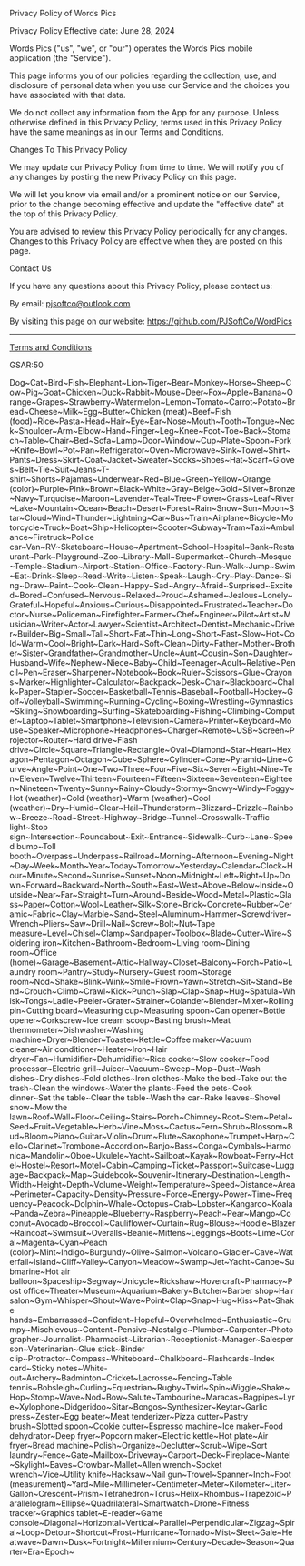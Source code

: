 Privacy Policy of Words Pics

Privacy Policy Effective date: June 28, 2024

Words Pics ("us", "we", or "our") operates the Words Pics mobile application (the "Service").

This page informs you of our policies regarding the collection, use, and disclosure of personal data when you use our Service and the choices you have associated with that data.

We do not collect any information from the App for any purpose. Unless otherwise defined in this Privacy Policy, terms used in this Privacy Policy have the same meanings as in our Terms and Conditions.

Changes To This Privacy Policy

We may update our Privacy Policy from time to time. We will notify you of any changes by posting the new Privacy Policy on this page.

We will let you know via email and/or a prominent notice on our Service, prior to the change becoming effective and update the "effective date" at the top of this Privacy Policy.

You are advised to review this Privacy Policy periodically for any changes. Changes to this Privacy Policy are effective when they are posted on this page.

Contact Us

If you have any questions about this Privacy Policy, please contact us:

By email: pjsoftco@outlook.com

By visiting this page on our website: https://github.com/PJSoftCo/WordPics

--------------------------------------------------------------------------------------------------------------------------------------
[Terms and Conditions](https://app.termly.io/document/terms-of-use-for-website/538e4813-8796-44c1-8821-93a52ef5c2b7)

GSAR:50

Dog~Cat~Bird~Fish~Elephant~Lion~Tiger~Bear~Monkey~Horse~Sheep~Cow~Pig~Goat~Chicken~Duck~Rabbit~Mouse~Deer~Fox~Apple~Banana~Orange~Grapes~Strawberry~Watermelon~Lemon~Tomato~Carrot~Potato~Bread~Cheese~Milk~Egg~Butter~Chicken (meat)~Beef~Fish (food)~Rice~Pasta~Head~Hair~Eye~Ear~Nose~Mouth~Tooth~Tongue~Neck~Shoulder~Arm~Elbow~Hand~Finger~Leg~Knee~Foot~Toe~Back~Stomach~Table~Chair~Bed~Sofa~Lamp~Door~Window~Cup~Plate~Spoon~Fork~Knife~Bowl~Pot~Pan~Refrigerator~Oven~Microwave~Sink~Towel~Shirt~Pants~Dress~Skirt~Coat~Jacket~Sweater~Socks~Shoes~Hat~Scarf~Gloves~Belt~Tie~Suit~Jeans~T-shirt~Shorts~Pajamas~Underwear~Red~Blue~Green~Yellow~Orange (color)~Purple~Pink~Brown~Black~White~Gray~Beige~Gold~Silver~Bronze~Navy~Turquoise~Maroon~Lavender~Teal~Tree~Flower~Grass~Leaf~River~Lake~Mountain~Ocean~Beach~Desert~Forest~Rain~Snow~Sun~Moon~Star~Cloud~Wind~Thunder~Lightning~Car~Bus~Train~Airplane~Bicycle~Motorcycle~Truck~Boat~Ship~Helicopter~Scooter~Subway~Tram~Taxi~Ambulance~Firetruck~Police car~Van~RV~Skateboard~House~Apartment~School~Hospital~Bank~Restaurant~Park~Playground~Zoo~Library~Mall~Supermarket~Church~Mosque~Temple~Stadium~Airport~Station~Office~Factory~Run~Walk~Jump~Swim~Eat~Drink~Sleep~Read~Write~Listen~Speak~Laugh~Cry~Play~Dance~Sing~Draw~Paint~Cook~Clean~Happy~Sad~Angry~Afraid~Surprised~Excited~Bored~Confused~Nervous~Relaxed~Proud~Ashamed~Jealous~Lonely~Grateful~Hopeful~Anxious~Curious~Disappointed~Frustrated~Teacher~Doctor~Nurse~Policeman~Firefighter~Farmer~Chef~Engineer~Pilot~Artist~Musician~Writer~Actor~Lawyer~Scientist~Architect~Dentist~Mechanic~Driver~Builder~Big~Small~Tall~Short~Fat~Thin~Long~Short~Fast~Slow~Hot~Cold~Warm~Cool~Bright~Dark~Hard~Soft~Clean~Dirty~Father~Mother~Brother~Sister~Grandfather~Grandmother~Uncle~Aunt~Cousin~Son~Daughter~Husband~Wife~Nephew~Niece~Baby~Child~Teenager~Adult~Relative~Pencil~Pen~Eraser~Sharpener~Notebook~Book~Ruler~Scissors~Glue~Crayons~Marker~Highlighter~Calculator~Backpack~Desk~Chair~Blackboard~Chalk~Paper~Stapler~Soccer~Basketball~Tennis~Baseball~Football~Hockey~Golf~Volleyball~Swimming~Running~Cycling~Boxing~Wrestling~Gymnastics~Skiing~Snowboarding~Surfing~Skateboarding~Fishing~Climbing~Computer~Laptop~Tablet~Smartphone~Television~Camera~Printer~Keyboard~Mouse~Speaker~Microphone~Headphones~Charger~Remote~USB~Screen~Projector~Router~Hard drive~Flash drive~Circle~Square~Triangle~Rectangle~Oval~Diamond~Star~Heart~Hexagon~Pentagon~Octagon~Cube~Sphere~Cylinder~Cone~Pyramid~Line~Curve~Angle~Point~One~Two~Three~Four~Five~Six~Seven~Eight~Nine~Ten~Eleven~Twelve~Thirteen~Fourteen~Fifteen~Sixteen~Seventeen~Eighteen~Nineteen~Twenty~Sunny~Rainy~Cloudy~Stormy~Snowy~Windy~Foggy~Hot (weather)~Cold (weather)~Warm (weather)~Cool (weather)~Dry~Humid~Clear~Hail~Thunderstorm~Blizzard~Drizzle~Rainbow~Breeze~Road~Street~Highway~Bridge~Tunnel~Crosswalk~Traffic light~Stop sign~Intersection~Roundabout~Exit~Entrance~Sidewalk~Curb~Lane~Speed bump~Toll booth~Overpass~Underpass~Railroad~Morning~Afternoon~Evening~Night~Day~Week~Month~Year~Today~Tomorrow~Yesterday~Calendar~Clock~Hour~Minute~Second~Sunrise~Sunset~Noon~Midnight~Left~Right~Up~Down~Forward~Backward~North~South~East~West~Above~Below~Inside~Outside~Near~Far~Straight~Turn~Around~Beside~Wood~Metal~Plastic~Glass~Paper~Cotton~Wool~Leather~Silk~Stone~Brick~Concrete~Rubber~Ceramic~Fabric~Clay~Marble~Sand~Steel~Aluminum~Hammer~Screwdriver~Wrench~Pliers~Saw~Drill~Nail~Screw~Bolt~Nut~Tape measure~Level~Chisel~Clamp~Sandpaper~Toolbox~Blade~Cutter~Wire~Soldering iron~Kitchen~Bathroom~Bedroom~Living room~Dining room~Office (home)~Garage~Basement~Attic~Hallway~Closet~Balcony~Porch~Patio~Laundry room~Pantry~Study~Nursery~Guest room~Storage room~Nod~Shake~Blink~Wink~Smile~Frown~Yawn~Stretch~Sit~Stand~Bend~Crouch~Climb~Crawl~Kick~Punch~Slap~Clap~Snap~Hug~Spatula~Whisk~Tongs~Ladle~Peeler~Grater~Strainer~Colander~Blender~Mixer~Rolling pin~Cutting board~Measuring cup~Measuring spoon~Can opener~Bottle opener~Corkscrew~Ice cream scoop~Basting brush~Meat thermometer~Dishwasher~Washing machine~Dryer~Blender~Toaster~Kettle~Coffee maker~Vacuum cleaner~Air conditioner~Heater~Iron~Hair dryer~Fan~Humidifier~Dehumidifier~Rice cooker~Slow cooker~Food processor~Electric grill~Juicer~Vacuum~Sweep~Mop~Dust~Wash dishes~Dry dishes~Fold clothes~Iron clothes~Make the bed~Take out the trash~Clean the windows~Water the plants~Feed the pets~Cook dinner~Set the table~Clear the table~Wash the car~Rake leaves~Shovel snow~Mow the lawn~Roof~Wall~Floor~Ceiling~Stairs~Porch~Chimney~Root~Stem~Petal~Seed~Fruit~Vegetable~Herb~Vine~Moss~Cactus~Fern~Shrub~Blossom~Bud~Bloom~Piano~Guitar~Violin~Drum~Flute~Saxophone~Trumpet~Harp~Cello~Clarinet~Trombone~Accordion~Banjo~Bass~Conga~Cymbals~Harmonica~Mandolin~Oboe~Ukulele~Yacht~Sailboat~Kayak~Rowboat~Ferry~Hotel~Hostel~Resort~Motel~Cabin~Camping~Ticket~Passport~Suitcase~Luggage~Backpack~Map~Guidebook~Souvenir~Itinerary~Destination~Length~Width~Height~Depth~Volume~Weight~Temperature~Speed~Distance~Area~Perimeter~Capacity~Density~Pressure~Force~Energy~Power~Time~Frequency~Peacock~Dolphin~Whale~Octopus~Crab~Lobster~Kangaroo~Koala~Panda~Zebra~Pineapple~Blueberry~Raspberry~Peach~Pear~Mango~Coconut~Avocado~Broccoli~Cauliflower~Curtain~Rug~Blouse~Hoodie~Blazer~Raincoat~Swimsuit~Overalls~Beanie~Mittens~Leggings~Boots~Lime~Coral~Magenta~Cyan~Peach (color)~Mint~Indigo~Burgundy~Olive~Salmon~Volcano~Glacier~Cave~Waterfall~Island~Cliff~Valley~Canyon~Meadow~Swamp~Jet~Yacht~Canoe~Submarine~Hot air balloon~Spaceship~Segway~Unicycle~Rickshaw~Hovercraft~Pharmacy~Post office~Theater~Museum~Aquarium~Bakery~Butcher~Barber shop~Hair salon~Gym~Whisper~Shout~Wave~Point~Clap~Snap~Hug~Kiss~Pat~Shake hands~Embarrassed~Confident~Hopeful~Overwhelmed~Enthusiastic~Grumpy~Mischievous~Content~Pensive~Nostalgic~Plumber~Carpenter~Photographer~Journalist~Pharmacist~Librarian~Receptionist~Manager~Salesperson~Veterinarian~Glue stick~Binder clip~Protractor~Compass~Whiteboard~Chalkboard~Flashcards~Index card~Sticky notes~White-out~Archery~Badminton~Cricket~Lacrosse~Fencing~Table tennis~Bobsleigh~Curling~Equestrian~Rugby~Twirl~Spin~Wiggle~Shake~Hop~Stomp~Wave~Nod~Bow~Salute~Tambourine~Maracas~Bagpipes~Lyre~Xylophone~Didgeridoo~Sitar~Bongos~Synthesizer~Keytar~Garlic press~Zester~Egg beater~Meat tenderizer~Pizza cutter~Pastry brush~Slotted spoon~Cookie cutter~Espresso machine~Ice maker~Food dehydrator~Deep fryer~Popcorn maker~Electric kettle~Hot plate~Air fryer~Bread machine~Polish~Organize~Declutter~Scrub~Wipe~Sort laundry~Fence~Gate~Mailbox~Driveway~Carport~Deck~Fireplace~Mantel~Skylight~Eaves~Crowbar~Mallet~Allen wrench~Socket wrench~Vice~Utility knife~Hacksaw~Nail gun~Trowel~Spanner~Inch~Foot (measurement)~Yard~Mile~Millimeter~Centimeter~Meter~Kilometer~Liter~Gallon~Crescent~Prism~Tetrahedron~Torus~Helix~Rhombus~Trapezoid~Parallelogram~Ellipse~Quadrilateral~Smartwatch~Drone~Fitness tracker~Graphics tablet~E-reader~Game console~Diagonal~Horizontal~Vertical~Parallel~Perpendicular~Zigzag~Spiral~Loop~Detour~Shortcut~Frost~Hurricane~Tornado~Mist~Sleet~Gale~Heatwave~Dawn~Dusk~Fortnight~Millennium~Century~Decade~Season~Quarter~Era~Epoch~
